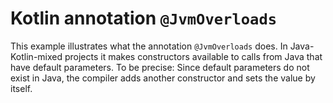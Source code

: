 # Kotlin annotation `@JvmOverloads`

This example illustrates what the annotation `@JvmOverloads` does.
In Java-Kotlin-mixed projects it makes constructors available to calls from Java that have default parameters.
To be precise: Since default parameters do not exist in Java, the compiler adds another constructor and sets the value by itself. 